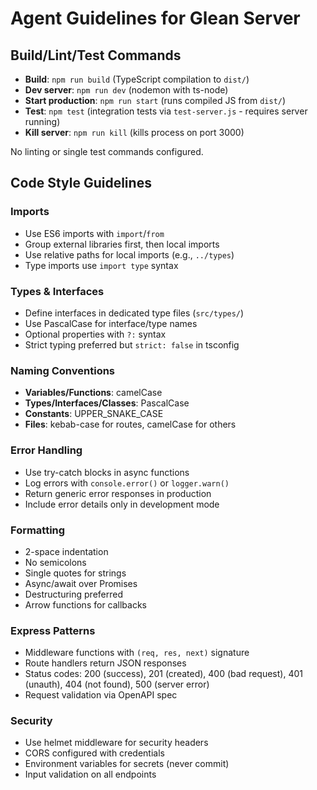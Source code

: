 # Agent Guidelines for Glean Server

## Build/Lint/Test Commands
- **Build**: `npm run build` (TypeScript compilation to `dist/`)
- **Dev server**: `npm run dev` (nodemon with ts-node)
- **Start production**: `npm run start` (runs compiled JS from `dist/`)
- **Test**: `npm test` (integration tests via `test-server.js` - requires server running)
- **Kill server**: `npm run kill` (kills process on port 3000)

No linting or single test commands configured.

## Code Style Guidelines

### Imports
- Use ES6 imports with `import`/`from`
- Group external libraries first, then local imports
- Use relative paths for local imports (e.g., `../types`)
- Type imports use `import type` syntax

### Types & Interfaces
- Define interfaces in dedicated type files (`src/types/`)
- Use PascalCase for interface/type names
- Optional properties with `?:` syntax
- Strict typing preferred but `strict: false` in tsconfig

### Naming Conventions
- **Variables/Functions**: camelCase
- **Types/Interfaces/Classes**: PascalCase
- **Constants**: UPPER_SNAKE_CASE
- **Files**: kebab-case for routes, camelCase for others

### Error Handling
- Use try-catch blocks in async functions
- Log errors with `console.error()` or `logger.warn()`
- Return generic error responses in production
- Include error details only in development mode

### Formatting
- 2-space indentation
- No semicolons
- Single quotes for strings
- Async/await over Promises
- Destructuring preferred
- Arrow functions for callbacks

### Express Patterns
- Middleware functions with `(req, res, next)` signature
- Route handlers return JSON responses
- Status codes: 200 (success), 201 (created), 400 (bad request), 401 (unauth), 404 (not found), 500 (server error)
- Request validation via OpenAPI spec

### Security
- Use helmet middleware for security headers
- CORS configured with credentials
- Environment variables for secrets (never commit)
- Input validation on all endpoints